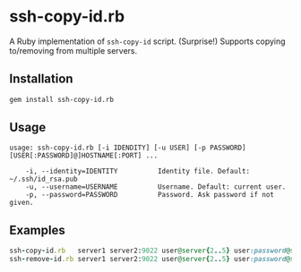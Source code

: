 # ssh-copy-id.rb

A Ruby implementation of `ssh-copy-id` script. (Surprise!)
Supports copying to/removing from multiple servers.

## Installation

```bash
gem install ssh-copy-id.rb
```

## Usage

```
usage: ssh-copy-id.rb [-i IDENDITY] [-u USER] [-p PASSWORD] [USER[:PASSWORD]@]HOSTNAME[:PORT] ...

    -i, --identity=IDENTITY          Identity file. Default: ~/.ssh/id_rsa.pub
    -u, --username=USERNAME          Username. Default: current user.
    -p, --password=PASSWORD          Password. Ask password if not given.
```

## Examples

```ruby
ssh-copy-id.rb   server1 server2:9022 user@server{2..5} user:password@server{6..10}
ssh-remove-id.rb server1 server2:9022 user@server{2..5} user:password@server{6..10}
```

